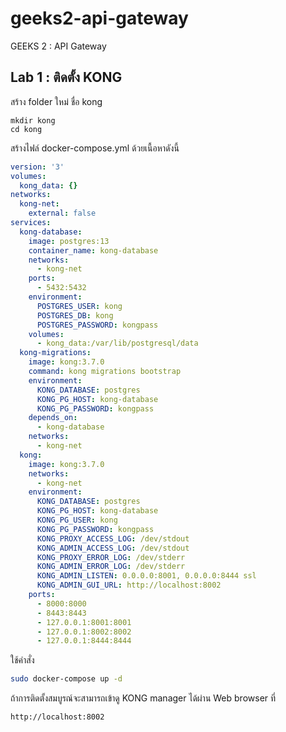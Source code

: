 # geeks2-api-gateway
GEEKS 2 : API Gateway

## Lab 1 : ติดตั้ง KONG
สร้าง folder ใหม่ ชื่อ kong
```
mkdir kong
cd kong
```
สร้างไฟล์ docker-compose.yml ด้วยเนื้อหาดังนี้
```yml
version: '3'
volumes:
  kong_data: {}
networks:
  kong-net:
    external: false
services:
  kong-database:
    image: postgres:13
    container_name: kong-database
    networks:
      - kong-net
    ports:
      - 5432:5432
    environment:
      POSTGRES_USER: kong
      POSTGRES_DB: kong
      POSTGRES_PASSWORD: kongpass
    volumes:
      - kong_data:/var/lib/postgresql/data
  kong-migrations:
    image: kong:3.7.0
    command: kong migrations bootstrap
    environment:
      KONG_DATABASE: postgres
      KONG_PG_HOST: kong-database
      KONG_PG_PASSWORD: kongpass
    depends_on:
      - kong-database
    networks:
      - kong-net
  kong:
    image: kong:3.7.0
    networks:
      - kong-net
    environment:
      KONG_DATABASE: postgres
      KONG_PG_HOST: kong-database
      KONG_PG_USER: kong
      KONG_PG_PASSWORD: kongpass
      KONG_PROXY_ACCESS_LOG: /dev/stdout
      KONG_ADMIN_ACCESS_LOG: /dev/stdout
      KONG_PROXY_ERROR_LOG: /dev/stderr
      KONG_ADMIN_ERROR_LOG: /dev/stderr
      KONG_ADMIN_LISTEN: 0.0.0.0:8001, 0.0.0.0:8444 ssl
      KONG_ADMIN_GUI_URL: http://localhost:8002
    ports:
      - 8000:8000
      - 8443:8443
      - 127.0.0.1:8001:8001
      - 127.0.0.1:8002:8002
      - 127.0.0.1:8444:8444
```
ใช้คำสั่ง
```sh
sudo docker-compose up -d
```
ถ้าการติดตั้งสมบูรณ์จะสามารถเข้าดู KONG manager ได้ผ่าน Web browser ที่
```
http://localhost:8002
```

